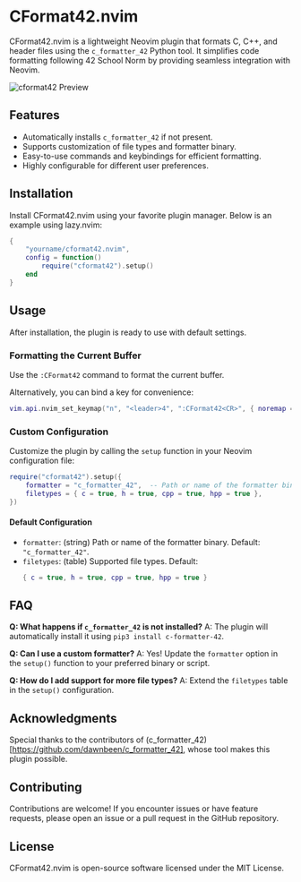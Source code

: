 # CFormat42.nvim

CFormat42.nvim is a lightweight Neovim plugin that formats C, C++, and header files using the `c_formatter_42` Python tool. It simplifies code formatting following 42 School Norm by providing seamless integration with Neovim.

![cformat42 Preview](https://github.com/user-attachments/assets/2c42a34c-9adc-46bf-a286-a189ec4b6ebb)


## Features

- Automatically installs `c_formatter_42` if not present.
- Supports customization of file types and formatter binary.
- Easy-to-use commands and keybindings for efficient formatting.
- Highly configurable for different user preferences.

## Installation

Install CFormat42.nvim using your favorite plugin manager. Below is an example using lazy.nvim:

```lua
{
    "yourname/cformat42.nvim",
    config = function()
        require("cformat42").setup()
    end
}
```

## Usage

After installation, the plugin is ready to use with default settings.

### Formatting the Current Buffer

Use the `:CFormat42` command to format the current buffer.

Alternatively, you can bind a key for convenience:

```lua
vim.api.nvim_set_keymap("n", "<leader>4", ":CFormat42<CR>", { noremap = true, silent = true })
```

### Custom Configuration

Customize the plugin by calling the `setup` function in your Neovim configuration file:

```lua
require("cformat42").setup({
    formatter = "c_formatter_42",  -- Path or name of the formatter binary
    filetypes = { c = true, h = true, cpp = true, hpp = true },
})
```

#### Default Configuration

- `formatter`: (string) Path or name of the formatter binary. Default: `"c_formatter_42"`.
- `filetypes`: (table) Supported file types. Default:
  ```lua
  { c = true, h = true, cpp = true, hpp = true }
  ```

## FAQ

**Q: What happens if `c_formatter_42` is not installed?**
A: The plugin will automatically install it using `pip3 install c-formatter-42`.

**Q: Can I use a custom formatter?**
A: Yes! Update the `formatter` option in the `setup()` function to your preferred binary or script.

**Q: How do I add support for more file types?**
A: Extend the `filetypes` table in the `setup()` configuration.

## Acknowledgments

Special thanks to the contributors of (c_formatter_42)[https://github.com/dawnbeen/c_formatter_42], whose tool makes this plugin possible.

## Contributing

Contributions are welcome! If you encounter issues or have feature requests, please open an issue or a pull request in the GitHub repository.

## License

CFormat42.nvim is open-source software licensed under the MIT License.
